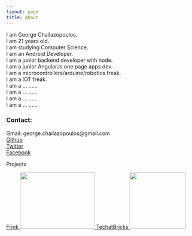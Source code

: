 ```yaml
---
layout: page
title: About
---
```


I am George Chailazopoulos.<br>
I am 21 years old.<br>
I am studying Computer Science.<br>
I am an Android Developer.<br>
I am a junior backend developer with node.<br>
I am a junior AngularJs one page apps dev.<br>
I am a microcontrollers/arduino/robotics freak.<br>
I am a IOT freak.<br>
I am a ... ......<br>
I am a ... ......<br>
I am a ... ......<br>
I am a ... ......<br>

<h3>Contact:</h3>
Gmail: george.chailazopoulos@gmail.com <br>
<a href="https://github.com/spiritinlife">Github</a><br>
<a href="https://twitter.com/_spiritinlife">Twitter</a><br>
<a href="https://www.facebook.com/george.hailazopoulos">Facebook</a><br>


Projects <br>


<a href="http://frink.gr" style="text-align: center;">
Frink
<img src="../images/frink.png" width="200" height="150">
</a>


<a href="http://techatbricks.com" style="text-align: center;">
TechatBricks
<img src="../images/tech_at_bricks_logo.png" width="150" height="150">
</a>



